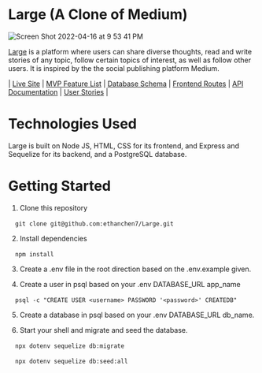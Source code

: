 # Large (A Clone of Medium)

![Screen Shot 2022-04-16 at 9 53 41 PM](https://user-images.githubusercontent.com/60331384/163701001-c43a0edf-69bc-4bfc-a0ad-f986d7336607.png)

[Large](https://large-medium-clone.herokuapp.com/) is a platform where users can share diverse thoughts, read and write stories of any topic, follow certain topics of interest, as well as follow other users. It is inspired by the the social publishing platform Medium.

| [Live Site](https://large-medium-clone.herokuapp.com/) | [MVP Feature List](https://github.com/ethanchen7/Large/wiki/Features-List) | [Database Schema](https://github.com/ethanchen7/Large/wiki/Database-Schema) | [Frontend Routes](https://github.com/ethanchen7/Large/wiki/Front-End-Routes) | [API Documentation](https://github.com/ethanchen7/Large/wiki/API-Documentation) | [User Stories](https://github.com/ethanchen7/Large/wiki/User-Stories) |

# Technologies Used

Large is built on Node JS, HTML, CSS for its frontend, and Express and Sequelize for its backend, and a PostgreSQL database.

# Getting Started

1. Clone this repository <br />

&ensp;&ensp;`git clone git@github.com:ethanchen7/Large.git`

2. Install dependencies  <br />

&ensp;&ensp;`npm install`

3. Create a .env file in the root direction based on the .env.example given.  <br />

4. Create a user in psql based on your .env DATABASE_URL app_name   <br />

&ensp;&ensp;`psql -c "CREATE USER <username> PASSWORD '<password>' CREATEDB"`

5. Create a database in psql based on your .env DATABASE_URL db_name.  <br />

6. Start your shell and migrate and seed the database.   <br />

&ensp;&ensp;`npx dotenv sequelize db:migrate`   <br />

&ensp;&ensp;`npx dotenv sequelize db:seed:all`
